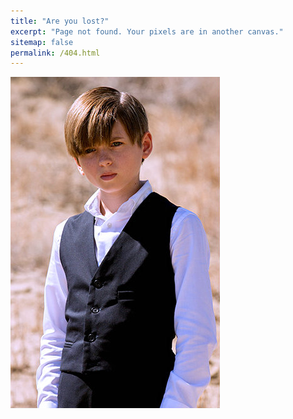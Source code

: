 ```yaml
---
title: "Are you lost?"
excerpt: "Page not found. Your pixels are in another canvas."
sitemap: false
permalink: /404.html
---
```


![AYL](../images/ayl.jpg)

<script type="text/javascript">
  var GOOG_FIXURL_LANG = 'en';
  var GOOG_FIXURL_SITE = '{{ site.url }}'
</script>
<script type="text/javascript"
  src="//linkhelp.clients.google.com/tbproxy/lh/wm/fixurl.js">
</script>
